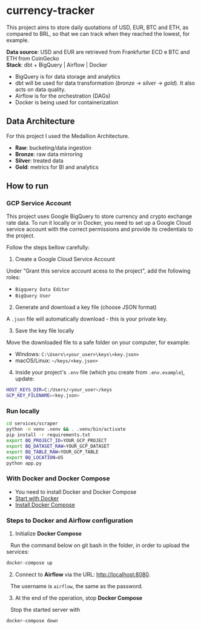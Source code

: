 # currency-tracker

This project aims to store daily quotations of USD, EUR, BTC and ETH, as compared to BRL, so that we can track when they reached the lowest, for example.

**Data source**: USD and EUR are retrieved from Frankfurter ECD e BTC and ETH from CoinGecko  
**Stack**: dbt + BigQuery | Airflow | Docker

- BigQuery is for data storage and analytics
- dbt will be used for data transformation (*bronze* -> *silver* -> *gold*). It also acts on data quality.
- Airflow is for the orchestration (DAGs)
- Docker is being used for containerization

## Data Architecture
For this project I used the Medallion Architecture.
- **Raw**: bucketing/data ingestion
- **Bronze**: raw data mirroring
- **Silver**: treated data
- **Gold**: metrics for BI and analytics

## How to run

### GCP Service Account
This project uses Google BigQuery to store currency and crypto exchange rate data.
To run it locally or in Docker, you need to set up a Google Cloud service account with the correct permissions and provide its credentials to the project.

Follow the steps bellow carefully:
1. Create a Google Cloud Service Account

Under "Grant this service account acess to the project", add the following roles:
- `Bigquery Data Editor`
- `BigQuery User`

2. Generate and download a key file (choose JSON format)

A `.json` file will automatically download - this is your private key.

3. Save the key file locally

Move the downloaded file to a safe folder on your computer, for example:
- Windows: `C:\Users\<your_user>\keys\<key.json>`
- macOS/Linux: `~/keys/<key.json>`

4. Inside your project's `.env` file (which you create from `.env.example`), update:

```bash
HOST_KEYS_DIR=C:/Users/<your_user>/keys
GCP_KEY_FILENAME=<key.json>
```

### Run locally
```bash
cd services/scraper
python -m venv .venv && . .venv/bin/activate
pip install -r requirements.txt
export BQ_PROJECT_ID=YOUR_GCP_PROJECT
export BQ_DATASET_RAW=YOUR_GCP_DATASET
export BQ_TABLE_RAW=YOUR_GCP_TABLE
export BQ_LOCATION=US
python app.py
``` 

### With Docker and Docker Compose
- You need to install Docker and Docker Compose
- [Start with Docker](https://www.docker.com/get-started)
- [Install Docker Compose](https://docs.docker.com/compose/install/)

### Steps to Docker and Airflow configuration
1. Initialize **Docker Compose**

&ensp; Run the command below on git bash in the folder, in order to upload the services:

```bash
docker-compose up
```

2. Connect to **Airflow** via the URL: [http://localhost:8080](http://localhost:8080).

&ensp; The username is `airflow`, the same as the password.

3. At the end of the operation, stop **Docker Compose**

&ensp; Stop the started server with

```bash
docker-compose down
```

